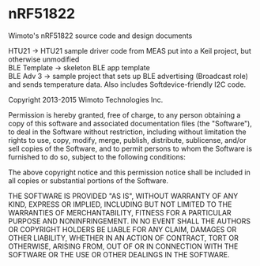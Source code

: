 nRF51822
========

Wimoto's nRF51822 source code and design documents

HTU21 -> HTU21 sample driver code from MEAS put into a Keil project, but otherwise unmodified<BR>
BLE Template -> skeleton BLE app template<BR>
BLE Adv 3 -> sample project that sets up BLE advertising (Broadcast role) and sends temperature data. Also includes Softdevice-friendly I2C code.

Copyright 2013-2015 Wimoto Technologies Inc.

Permission is hereby granted, free of charge, to any person obtaining a copy of this software and associated documentation files (the "Software"), to deal in the Software without restriction, including without limitation the rights to use, copy, modify, merge, publish, distribute, sublicense, and/or sell copies of the Software, and to permit persons to whom the Software is furnished to do so, subject to the following conditions:

The above copyright notice and this permission notice shall be included in all copies or substantial portions of the Software.

THE SOFTWARE IS PROVIDED "AS IS", WITHOUT WARRANTY OF ANY KIND, EXPRESS OR IMPLIED, INCLUDING BUT NOT LIMITED TO THE WARRANTIES OF MERCHANTABILITY, FITNESS FOR A PARTICULAR PURPOSE AND NONINFRINGEMENT. IN NO EVENT SHALL THE AUTHORS OR COPYRIGHT HOLDERS BE LIABLE FOR ANY CLAIM, DAMAGES OR OTHER LIABILITY, WHETHER IN AN ACTION OF CONTRACT, TORT OR OTHERWISE, ARISING FROM, OUT OF OR IN CONNECTION WITH THE SOFTWARE OR THE USE OR OTHER DEALINGS IN THE SOFTWARE.
